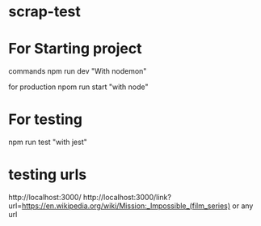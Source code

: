 # scrap-test

# For Starting project 

commands npm run dev  "With nodemon"

for production  npom run start  "with node"

# For testing
npm run test "with jest"

# testing urls

http://localhost:3000/ 
http://localhost:3000/link?url=https://en.wikipedia.org/wiki/Mission:_Impossible_(film_series)
or any url